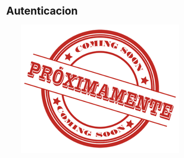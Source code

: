 # Autenticacion



<figure><img src="../../.gitbook/assets/image (4) (1).png" alt=""><figcaption></figcaption></figure>
